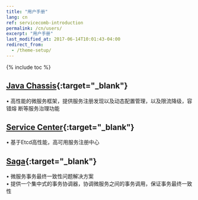 ```yaml
---
title: "用户手册"
lang: cn
ref: servicecomb-introduction
permalink: /cn/users/
excerpt: "用户手册"
last_modified_at: 2017-06-14T10:01:43-04:00
redirect_from:
  - /theme-setup/
---
```


{% include toc %}

## [Java Chassis](/users/servicecomb-java-chassis-doc/zh_CN/){:target="_blank"}
• ⾼性能的微服务框架，提供服务注册发现以及动态配置管理，以及限流降级，容错熔 断等服务治理功能  
## [Service Center](https://github.com/apache/incubator-servicecomb-service-center){:target="_blank"}  
• 基于Etcd⾼性能，⾼可⽤服务注册中⼼  

## [Saga](https://github.com/apache/incubator-servicecomb-saga){:target="_blank"}  
• 微服务事务最终⼀致性问题解决⽅案  
• 提供⼀个集中式的事务协调器，协调微服务之间的事务调⽤，保证事务最终⼀致性  